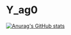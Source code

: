 # Y_ag0

[![Anurag's GitHub stats](https://github-readme-stats.vercel.app/api?username=Y_ag0)](https://github.com/anuraghazra/github-readme-stats)
